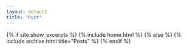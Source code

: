 ```yaml
---
layout: default
title: "Post"
---
```


{% if site.show_excerpts %}
  {% include home.html %}
{% else %}
  {% include archive.html title="Posts" %}
{% endif %}
